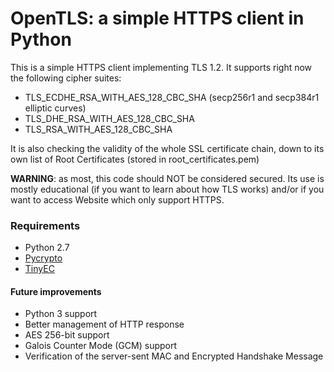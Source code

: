 # OpenTLS: a simple HTTPS client in Python

This is a simple HTTPS client implementing TLS 1.2. It supports right now the following cipher suites:

- TLS\_ECDHE\_RSA\_WITH\_AES\_128\_CBC\_SHA (secp256r1 and secp384r1 elliptic curves)
- TLS\_DHE\_RSA\_WITH\_AES\_128\_CBC\_SHA
- TLS\_RSA\_WITH\_AES\_128\_CBC\_SHA

It is also checking the validity of the whole SSL certificate chain, down to its own list of Root Certificates (stored in root_certificates.pem)

**WARNING**: as most, this code should NOT be considered secured. Its use is mostly educational (if you want to learn about how TLS works) and/or if you want to access Website which only support HTTPS.

### Requirements

- Python 2.7
- [Pycrypto](https://www.dlitz.net/software/pycrypto/)
- [TinyEC](https://pypi.python.org/pypi/tinyec)

#### Future improvements

- Python 3 support
- Better management of HTTP response
- AES 256-bit support
- Galois Counter Mode (GCM) support
- Verification of the server-sent MAC and Encrypted Handshake Message
